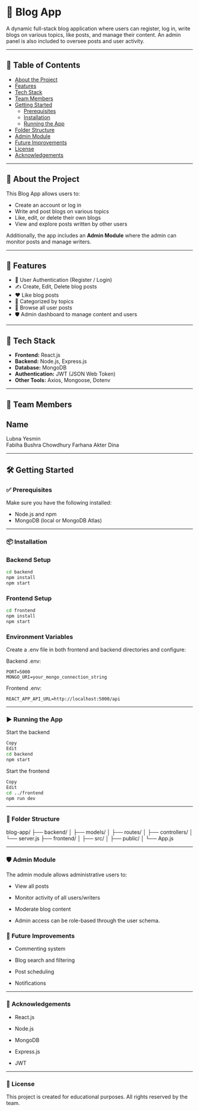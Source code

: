 # 📝 Blog App

A dynamic full-stack blog application where users can register, log in, write blogs on various topics, like posts, and manage their content. An admin panel is also included to oversee posts and user activity.

---

## 📌 Table of Contents

- [About the Project](#about-the-project)
- [Features](#features)
- [Tech Stack](#tech-stack)
- [Team Members](#team-members)
- [Getting Started](#getting-started)
  - [Prerequisites](#prerequisites)
  - [Installation](#installation)
  - [Running the App](#running-the-app)
- [Folder Structure](#folder-structure)
- [Admin Module](#admin-module)
- [Future Improvements](#future-improvements)
- [License](#license)
- [Acknowledgements](#acknowledgements)

---

## 📖 About the Project

This Blog App allows users to:

- Create an account or log in
- Write and post blogs on various topics
- Like, edit, or delete their own blogs
- View and explore posts written by other users

Additionally, the app includes an **Admin Module** where the admin can monitor posts and manage writers.

---

## 🚀 Features

- 🔐 User Authentication (Register / Login)
- ✍️ Create, Edit, Delete blog posts
- ❤️ Like blog posts
- 🧵 Categorized by topics
- 🔎 Browse all user posts
- 🛡️ Admin dashboard to manage content and users

---

## 🧰 Tech Stack

- **Frontend:** React.js 
- **Backend:** Node.js, Express.js
- **Database:** MongoDB
- **Authentication:** JWT (JSON Web Token)
- **Other Tools:** Axios, Mongoose, Dotenv

---

## 👥 Team Members

  Name                  
-------------------------------------
  Lubna Yesmin             
  Fabiha Bushra Chowdhury 
  Farhana Akter Dina     

---

## 🛠️ Getting Started

### ✅ Prerequisites

Make sure you have the following installed:

- Node.js and npm
- MongoDB (local or MongoDB Atlas)

---

### 📦 Installation


### Backend Setup

```bash
cd backend
npm install
npm start
```

### Frontend Setup

``` bash
cd frontend
npm install
npm start
```

### Environment Variables

Create a .env file in both frontend and backend directories and configure:

Backend .env:
```env
PORT=5000
MONGO_URI=your_mongo_connection_string
```
Frontend .env:
```env
REACT_APP_API_URL=http://localhost:5000/api
```
---
### ▶️ Running the App
Start the backend

```bash
Copy
Edit
cd backend
npm start
```
Start the frontend

```bash
Copy
Edit
cd ../frontend
npm run dev
```
---

### 📂 Folder Structure

blog-app/
├── backend/
│   ├── models/
│   ├── routes/
│   ├── controllers/
│   └── server.js
├── frontend/
│   ├── src/
│   ├── public/
│   └── App.js

---
### 🛡️ Admin Module
The admin module allows administrative users to:

* View all posts

* Monitor activity of all users/writers

* Moderate blog content

* Admin access can be role-based through the user schema.

### 🚧 Future Improvements


* Commenting system

* Blog search and filtering

* Post scheduling

* Notifications

---
### 🙌 Acknowledgements
* React.js

* Node.js

* MongoDB

* Express.js

* JWT
---
### 📄 License
This project is created for educational purposes. All rights reserved by the team.

